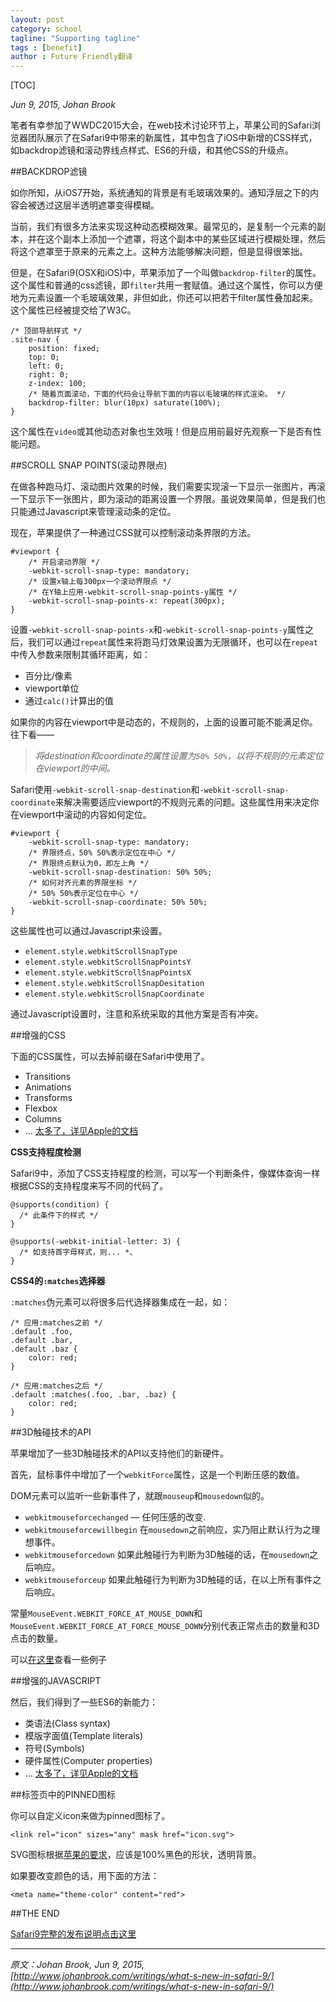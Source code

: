 ```yaml
---
layout: post
category: school
tagline: "Supporting tagline"
tags : [benefit]
author : Future Friendly翻译
---
```






[TOC]

*Jun 9, 2015, Johan Brook*

笔者有幸参加了WWDC2015大会，在web技术讨论环节上，苹果公司的Safari浏览器团队展示了在Safari9中带来的新属性，其中包含了iOS中新增的CSS样式，如backdrop滤镜和滚动界线点样式、ES6的升级，和其他CSS的升级点。

##BACKDROP滤镜

如你所知，从iOS7开始，系统通知的背景是有毛玻璃效果的。通知浮层之下的内容会被透过这层半透明遮罩变得模糊。

当前，我们有很多方法来实现这种动态模糊效果。最常见的，是复制一个元素的副本，并在这个副本上添加一个遮罩，将这个副本中的某些区域进行模糊处理，然后将这个遮罩至于原来的元素之上。这种方法能够解决问题，但是显得很笨拙。

但是，在Safari9(OSX和iOS)中，苹果添加了一个叫做`backdrop-filter`的属性。这个属性和普通的css滤镜，即`filter`共用一套赋值。通过这个属性，你可以方便地为元素设置一个毛玻璃效果，非但如此，你还可以把若干filter属性叠加起来。这个属性已经被提交给了W3C。


	/* 顶部导航样式 */
	.site-nav {
		position: fixed;
		top: 0;
		left: 0;
		right: 0;
		z-index: 100;
		/* 随着页面滚动，下面的代码会让导航下面的内容以毛玻璃的样式渲染。 */
		backdrop-filter: blur(10px) saturate(100%);
	}


这个属性在`video`或其他动态对象也生效哦！但是应用前最好先观察一下是否有性能问题。

##SCROLL SNAP POINTS(滚动界限点)

在做各种跑马灯、滚动图片效果的时候，我们需要实现滚一下显示一张图片，再滚一下显示下一张图片，即为滚动的距离设置一个界限。虽说效果简单，但是我们也只能通过Javascript来管理滚动条的定位。

现在，苹果提供了一种通过CSS就可以控制滚动条界限的方法。


	#viewport {
		/* 开启滚动界限 */
		-webkit-scroll-snap-type: mandatory;
		/* 设置x轴上每300px一个滚动界限点 */
		/* 在Y轴上应用-webkit-scroll-snap-points-y属性 */
		-webkit-scroll-snap-points-x: repeat(300px);
	}


设置`-webkit-scroll-snap-points-x`和`-webkit-scroll-snap-points-y`属性之后，我们可以通过`repeat`属性来将跑马灯效果设置为无限循环，也可以在`repeat`中传入参数来限制其循环距离，如：

- 百分比/像素
- viewport单位
- 通过`calc()`计算出的值

如果你的内容在viewport中是动态的，不规则的，上面的设置可能不能满足你。往下看——

> *将destination和coordinate的属性设置为`50% 50%`，以将不规则的元素定位在viewport的中间。*

Safari使用`-webkit-scroll-snap-destination`和`-webkit-scroll-snap-coordinate`来解决需要适应viewport的不规则元素的问题。这些属性用来决定你在viewport中滚动的内容如何定位。


	#viewport {
		-webkit-scroll-snap-type: mandatory;
		/* 界限终点，50% 50%表示定位在中心 */
		/* 界限终点默认为0，即左上角 */
		-webkit-scroll-snap-destination: 50% 50%;
		/* 如何对齐元素的界限坐标 */
		/* 50% 50%表示定位在中心 */
		-webkit-scroll-snap-coordinate: 50% 50%;
	}


这些属性也可以通过Javascript来设置。

- `element.style.webkitScrollSnapType`
- `element.style.webkitScrollSnapPointsY`
- `element.style.webkitScrollSnapPointsX`
- `element.style.webkitScrollSnapDesitation`
- `element.style.webkitScrollSnapCoordinate`

通过Javascript设置时，注意和系统采取的其他方案是否有冲突。

##增强的CSS

下面的CSS属性，可以去掉前缀在Safari中使用了。

- Transitions
- Animations
- Transforms
- Flexbox
- Columns
- … [太多了，详见Apple的文档](https://developer.apple.com/library/prerelease/mac/releasenotes/General/WhatsNewInSafari/Articles/Safari_9.html#//apple_ref/doc/uid/TP40014305-CH9-SW28)

**CSS支持程度检测**

Safari9中，添加了CSS支持程度的检测，可以写一个判断条件，像媒体查询一样根据CSS的支持程度来写不同的代码了。


	@supports(condition) {
	  /* 此条件下的样式 */
	}

	@supports(-webkit-initial-letter: 3) {
	  /* 如支持首字母样式，则... *、
	}


**CSS4的`:matches`选择器**

`:matches`伪元素可以将很多后代选择器集成在一起，如：


	/* 应用:matches之前 */
	.default .foo,
	.default .bar,
	.default .baz {
		color: red;
	}

	/* 应用:matches之后 */
	.default :matches(.foo, .bar, .baz) {
		color: red;
	}


##3D触碰技术的API

苹果增加了一些3D触碰技术的API以支持他们的新硬件。

首先，鼠标事件中增加了一个`webkitForce`属性，这是一个判断压感的数值。

DOM元素可以监听一些新事件了，就跟`mouseup`和`mousedown`似的。

- `webkitmouseforcechanged` — 任何压感的改变.
- `webkitmouseforcewillbegin` 在`mousedown`之前响应，实乃阻止默认行为之理想事件。
- `webkitmouseforcedown` 如果此触碰行为判断为3D触碰的话，在`mousedown`之后响应。
- `webkitmouseforceup` 如果此触碰行为判断为3D触碰的话，在以上所有事件之后响应。

常量`MouseEvent.WEBKIT_FORCE_AT_MOUSE_DOWN`和`MouseEvent.WEBKIT_FORCE_AT_FORCE_MOUSE_DOWN`分别代表正常点击的数量和3D点击的数量。

可以[在这里](https://developer.apple.com/library/prerelease/mac/samplecode/WebKitPhotoBrowser/Listings/scripts_new_scripts_js.html#//apple_ref/doc/uid/TP40016150-scripts_new_scripts_js-DontLinkElementID_9)查看一些例子

##增强的JAVASCRIPT

然后，我们得到了一些ES6的新能力：

- 类语法(Class syntax)
- 模版字面值(Template literals)
- 符号(Symbols)
- 硬件属性(Computer properties)
- …  [太多了，详见Apple的文档](https://developer.apple.com/library/prerelease/mac/releasenotes/General/WhatsNewInSafari/Articles/Safari_9.html#//apple_ref/doc/uid/TP40014305-CH9-SW27)

##标签页中的PINNED图标

你可以自定义icon来做为pinned图标了。


	<link rel="icon" sizes="any" mask href="icon.svg">


SVG图标根据[苹果的要求](https://developer.apple.com/library/prerelease/mac/releasenotes/General/WhatsNewInSafari/Articles/Safari_9.html#//apple_ref/doc/uid/TP40014305-CH9-SW20)，应该是100%黑色的形状，透明背景。

如果要改变颜色的话，用下面的方法：


	<meta name="theme-color" content="red">


##THE END

[Safari9完整的发布说明点击这里](https://developer.apple.com/library/mac/releasenotes/General/WhatsNewInSafari/Introduction/Introduction.html#//apple_ref/doc/uid/TP40014305-CH1-SW1)


----------


*原文：Johan Brook, Jun 9, 2015, [http://www.johanbrook.com/writings/what-s-new-in-safari-9/](http://www.johanbrook.com/writings/what-s-new-in-safari-9/)*